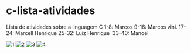 # c-lista-atividades



Lista de atividades sobre a linguagem C
1-8: Marcos
9-16: Marcos vini.
17-24: Marcell Henrique 
25-32: Luiz Henrique 
33-40: Manoel



![1](https://github.com/marcos-henri/c-lista-atividades/assets/112349436/096526d7-11fd-4526-8992-8d8e89a5670c)
![2](https://github.com/marcos-henri/c-lista-atividades/assets/112349436/cd2e2d0f-8968-48d9-aa66-d9ccd1caec37)
![3](https://github.com/marcos-henri/c-lista-atividades/assets/112349436/72cf4403-526f-4f2f-ace2-983e8f775a03)
![4](https://github.com/marcos-henri/c-lista-atividades/assets/112349436/ff1d9bf5-ad94-48a4-ac9a-7809adcc74ff)
